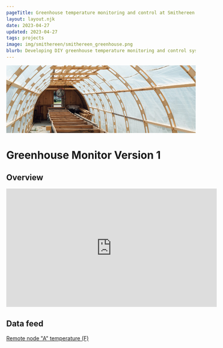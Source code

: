 ```yaml
---
pageTitle: Greenhouse temperature monitoring and control at Smithereen Farm (Maine, USA) 
layout: layout.njk
date: 2023-04-27
updated: 2023-04-27
tags: projects
image: img/smithereen/smithereen_greenhouse.png
blurb: Developing DIY greenhouse temperature monitoring and control systems for Smithereen Farm.
---
```


![](/img/smithereen/smithereen_greenhouse.png)

# Greenhouse Monitor Version 1

## Overview

<iframe width="560" height="315" src="https://www.youtube.com/embed/n7GcK7Cu7i0" title="YouTube video player" frameborder="0" allow="accelerometer; autoplay; clipboard-write; encrypted-media; gyroscope; picture-in-picture; web-share" allowfullscreen></iframe> 

## Data feed

[Remote node "A" temperature (F)](http://bayou.pvos.org/data/nhhei39i92rn?plot_param=temperature_c_1)

